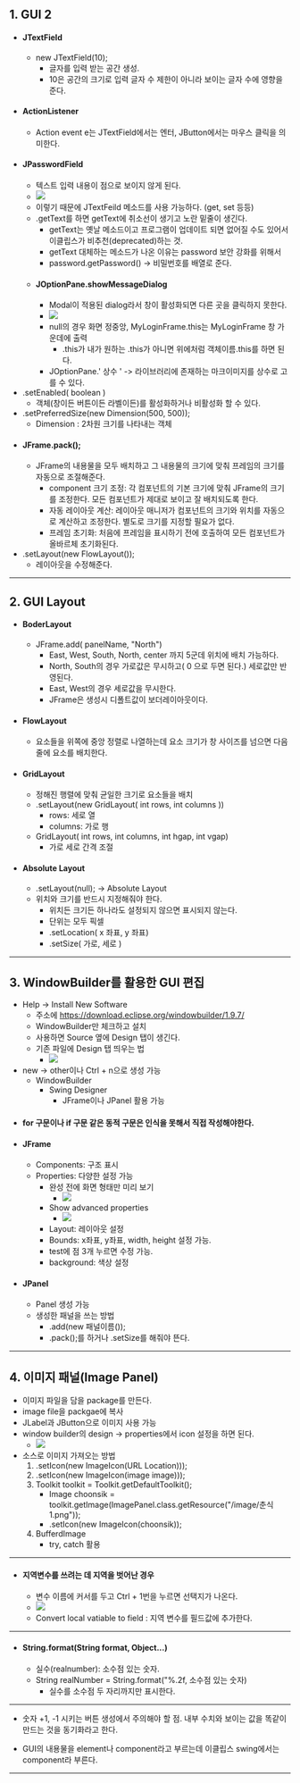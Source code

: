 ## 1. GUI 2
- #### JTextField
	- new JTextField(10);
		- 글자를 입력 받는 공간 생성.
		- 10은 공간의 크기로 입력 글자 수 제한이 아니라 보이는 글자 수에 영향을 준다.
- #### ActionListener
	- Action event e는 JTextField에서는 엔터, JButton에서는 마우스 클릭을 의미한다.
- #### JPasswordField
	- 텍스트 입력 내용이 점으로 보이지 않게 된다.
	- ![](image/JPasswordField%20는%20JTextField와%20상속이나%20구현관계이다..jpg)
	- 이렇기 때문에 JTextFeild 메소드를 사용 가능하다. (get, set 등등)
	- .getText를 하면 getText에 취소선이 생기고 노란 밑줄이 생긴다.
		- getText는 옛날 메소드이고 프로그램이 업데이트 되면 없어질 수도 있어서 이클립스가 비추천(deprecated)하는 것.
		- getText 대체하는 메소드가 나온 이유는 password 보안 강화를 위해서
		- password.getPassword() -> 비밀번호를 배열로 준다.
	- #### JOptionPane.showMessageDialog
		- Modal이 적용된 dialog라서 창이 활성화되면 다른 곳을 클릭하지 못한다.
		- ![](image/joptionpane%20showmessagedialog.jpg)
		- null의 경우 화면 정중앙, MyLoginFrame.this는 MyLoginFrame 창 가운데에 출력
			- .this가 내가 원하는 .this가 아니면 위에처럼 객체이름.this를 하면 된다.
		- JOptionPane.' 상수 ' -> 라이브러리에 존재하는 마크이미지를 상수로 고를 수 있다.
- .setEnabled( boolean )
	- 객체(창이든 버튼이든 라벨이든)를 활성화하거나 비활성화 할 수 있다.
- .setPreferredSize(new Dimension(500, 500));
	- Dimension : 2차원 크기를 나타내는 객체
- #### JFrame.pack();
	- JFrame의 내용물을 모두 배치하고 그 내용물의 크기에 맞춰 프레임의 크기를 자동으로 조절해준다.
		- component 크기 조정: 각 컴포넌트의 기본 크기에 맞춰 JFrame의 크기를 조정한다. 모든 컴포넌트가 제대로 보이고 잘 배치되도록 한다.
		- 자동 레이아웃 계산: 레이아웃 매니저가 컴포넌트의 크기와 위치를 자동으로 계산하고 조정한다. 별도로 크기를 지정할 필요가 없다.
		- 프레임 초기화: 처음에 프레임을 표시하기 전에 호출하여 모든 컴포넌트가 올바르체 초기화된다.
- .setLayout(new FlowLayout());
	- 레이아웃을 수정해준다.

---
## 2. GUI Layout
- #### BoderLayout
	- JFrame.add( panelName, "North")
		- East, West, South, North, center 까지 5군데 위치에 배치 가능하다.
		- North, South의 경우 가로값은 무시하고( 0 으로 두면 된다.) 세로값만 반영된다.
		- East, West의 경우 세로값을 무시한다.
		- JFrame은 생성시 디폴트값이 보더레이아웃이다.
- #### FlowLayout
	- 요소들을 위쪽에 중앙 정렬로 나열하는데 요소 크기가 창 사이즈를 넘으면 다음 줄에 요소를 배치한다.
- #### GridLayout
	- 정해진 행렬에 맞춰 균일한 크기로 요소들을 배치
	- .setLayout(new GridLayout( int rows, int columns ))
		- rows: 세로 열
		- columns: 가로 행 
	- GridLayout( int rows, int columns, int hgap, int vgap)
		- 가로 세로 간격 조절
- #### Absolute Layout
	- .setLayout(null); -> Absolute Layout
	- 위치와 크기를 반드시 지정해줘야 한다.
		- 위치든 크기든 하나라도 설정되지 않으면 표시되지 않는다.
		- 단위는 모두 픽셀
		- .setLocation( x 좌표, y 좌표)
		- .setSize( 가로, 세로 )
---
## 3. WindowBuilder를 활용한 GUI 편집
- Help -> Install New Software 
	- 주소에 https://download.eclipse.org/windowbuilder/1.9.7/
	- WindowBuilder만 체크하고 설치
	- 사용하면 Source 옆에 Design 탭이 생긴다.
	- 기존 파일에 Design 탭 띄우는 법
		- ![](image/기존%20파일%20윈도우%20빌더로%20수정하는%20방법.jpg)
- new -> other이나 Ctrl + n으로 생성 가능
	- WindowBuilder
		- Swing Designer
			- JFrame이나 JPanel 활용 가능
- #### for 구문이나 if 구문 같은 동적 구문은 인식을 못해서 직접 작성해야한다.
- #### JFrame
	- Components: 구조 표시
	- Properties: 다양한 설정 가능
		- 완성 전에 화면 형태만 미리 보기
			- ![](image/코드%20이상해도%20일단%20화면만%20먼저%20보는%20버튼.jpg)
		- Show advanced properties
			- ![](image/더%20많은%20속성%20변경.jpg)
		- Layout: 레이아웃 설정
		- Bounds: x좌표, y좌표, width, height 설정 가능.
		- test에 점 3개 누르면 수정 가능.
		- background: 색상 설정
- #### JPanel
	- Panel 생성 가능
	- 생성한 패널을 쓰는 방법
		- .add(new 패널이름());
		- .pack();를 하거나 .setSize를 해줘야 뜬다.
---
## 4. 이미지 패널(Image Panel)
- 이미지 파일을 담을 package를 만든다.
- image file을 packgae에 복사
- JLabel과 JButton으로 이미지 사용 가능
- window builder의 design -> properties에서 icon 설정을 하면 된다.
	- ![](image/jlabel%20이미지%20선택.jpg)
- 소스로 이미지 가져오는 방법
	1) .setIcon(new ImageIcon(URL Location)));
	2) .setIcon(new ImageIcon(image image)));
	3) Toolkit toolkit = Toolkit.getDefaultToolkit();
		- Image choonsik = toolkit.getImage(ImagePanel.class.getResource("/image/춘식1.png"));
		- .setIcon(new ImageIcon(choonsik));
	4) BufferdImage
		- try, catch 활용

---
- #### 지역변수를 쓰려는 데 지역을 벗어난 경우
	- 변수 이름에 커서를 두고 Ctrl + 1번을 누르면 선택지가 나온다.
	- ![](image/지역%20변수%20필드로%20만들기.jpg)
	- Convert local vatiable to field : 지역 변수를 필드값에 추가한다.

---
- #### String.format(String format, Object...)
	- 실수(realnumber): 소수점 있는 숫자.
	- String realNumber = String.format("%.2f, 소수점 있는 숫자)
		- 실수를 소수점 두 자리까지만 표시한다.

---
- 숫자 +1, -1 시키는 버튼 생성에서 주의해야 할 점. 내부 수치와 보이는 값을 똑같이 만드는 것을 동기화라고 한다.

- GUI의 내용물을 element나 component라고 부르는데 이클립스 swing에서는 component라 부른다.

---



